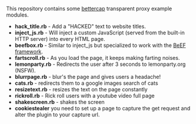 This repository contains some [bettercap](http://www.bettercap.org/) transparent proxy example modules.

* **hack_title.rb** - Add a "HACKED" text to website titles.
* **inject_js.rb** - Will inject a custom JavaScript (served from the built-in HTTP server) into every HTML page.
* **beefbox.rb** - Similar to inject_js but specialized to work with the [BeEF framework](http://beefproject.com).
* **fartscroll.rb** - As you load the page, it keeps making farting noises.
* **lemonparty.rb** - Redirects the user after 3 seconds to lemonparty.org (NSFW).
* **blurrpage.rb**  - blur's the page and gives users a headache!
* **cats.rb** - redirects them to a google images search of cats
* **resizetext.rb** - resizes the text on the page constantly
* **rickroll.rb** - Rick roll users with a youtube video full page
* **shakescreen.rb**  - shakes the screen
* **cookiestealer** you need to set up a page to capture the get request and alter the plugin to your capture url.
